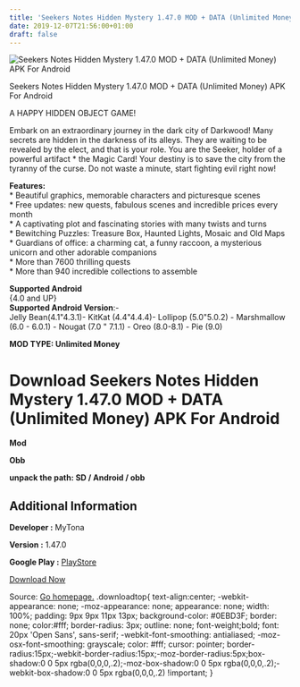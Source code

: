 ```yaml
---
title: 'Seekers Notes Hidden Mystery 1.47.0 MOD + DATA (Unlimited Money) APK For Android'
date: 2019-12-07T21:56:00+01:00
draft: false
---
```


![Seekers Notes Hidden Mystery 1.47.0 MOD + DATA (Unlimited Money) APK For Android](https://i0.wp.com/apkhome.net/wp-content/uploads/2019/12/Seekers-Notes-Hidden-Mystery.png "Seekers Notes Hidden Mystery 1.47.0 MOD + DATA (Unlimited Money) APK For Android")

  

Seekers Notes Hidden Mystery 1.47.0 MOD + DATA (Unlimited Money) APK For Android

A HAPPY HIDDEN OBJECT GAME!

Embark on an extraordinary journey in the dark city of Darkwood! Many secrets are hidden in the darkness of its alleys. They are waiting to be revealed by the elect, and that is your role. You are the Seeker, holder of a powerful artifact \* the Magic Card! Your destiny is to save the city from the tyranny of the curse. Do not waste a minute, start fighting evil right now!

**Features:**  
\* Beautiful graphics, memorable characters and picturesque scenes  
\* Free updates: new quests, fabulous scenes and incredible prices every month  
\* A captivating plot and fascinating stories with many twists and turns  
\* Bewitching Puzzles: Treasure Box, Haunted Lights, Mosaic and Old Maps  
\* Guardians of office: a charming cat, a funny raccoon, a mysterious unicorn and other adorable companions  
\* More than 7600 thrilling quests  
\* More than 940 incredible collections to assemble

**Supported Android**  
{4.0 and UP}  
**Supported Android Version**:-  
Jelly Bean(4.1"4.3.1)- KitKat (4.4"4.4.4)- Lollipop (5.0"5.0.2) - Marshmallow (6.0 - 6.0.1) - Nougat (7.0 " 7.1.1) - Oreo (8.0-8.1) - Pie (9.0)

**MOD TYPE: Unlimited Money**

Download Seekers Notes Hidden Mystery 1.47.0 MOD + DATA (Unlimited Money) APK For Android
=========================================================================================

**Mod**

**Obb**

**unpack the path: SD / Android / obb**

Additional Information
----------------------

**Developer :** MyTona

**Version :** 1.47.0

**Google Play :** [PlayStore](https://play.google.com/store/apps/details?id=com.mytona.seekersnotes.android)

  

[Download Now](https://store4app.co/post/seekers-notes-hidden-mystery-1-47-0-mod-data-unlimited-money-apk-for-android_1575738119)

  
Source: [Go homepage.](https://store4app.co/post/seekers-notes-hidden-mystery-1-47-0-mod-data-unlimited-money-apk-for-android_1575738119) .downloadtop{ text-align:center; -webkit-appearance: none; -moz-appearance: none; appearance: none; width: 100%; padding: 9px 9px 11px 13px; background-color: #0EBD3F; border: none; color:#fff; border-radius: 3px; outline: none; font-weight;bold; font: 20px 'Open Sans', sans-serif; -webkit-font-smoothing: antialiased; -moz-osx-font-smoothing: grayscale; color: #fff; cursor: pointer; border-radius:15px;-webkit-border-radius:15px;-moz-border-radius:5px;box-shadow:0 0 5px rgba(0,0,0,.2);-moz-box-shadow:0 0 5px rgba(0,0,0,.2);-webkit-box-shadow:0 0 5px rgba(0,0,0,.2) !important; }